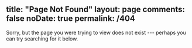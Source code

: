 title: "Page Not Found"
layout: page
comments: false
noDate: true
permalink: /404
---

Sorry, but the page you were trying to view does not exist --- perhaps you can try searching for it below.

<script type="text/javascript">
  var GOOG_FIXURL_LANG = 'it';
  var GOOG_FIXURL_SITE = 'http://frangipani.raiano.ch'
</script>
<script type="text/javascript"
  src="http://linkhelp.clients.google.com/tbproxy/lh/wm/fixurl.js">
</script>
